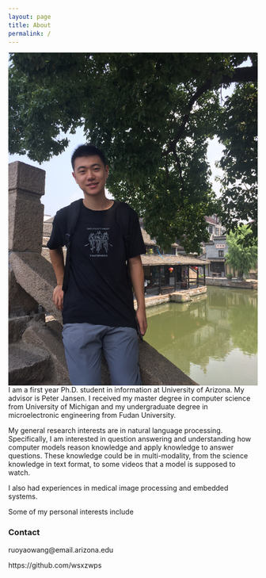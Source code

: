 ```yaml
---
layout: page
title: About
permalink: /
---
```

<img class="self-photo" style="float:right; padding-left:10px" src="images/IMG_0440.JPG">

I am a first year Ph.D. student in information at University of Arizona. My advisor is Peter Jansen. I received my master degree in computer science from University of Michigan and my undergraduate degree in microelectronic engineering from Fudan University.

My general research interests are in natural language processing. Specifically, I am interested in question answering and understanding how computer models reason knowledge and apply knowledge to answer questions. These knowledge could be in multi-modality, from the science knowledge in text format, to some videos that a model is supposed to watch.  

I also had experiences in medical image processing and embedded systems.

Some of my personal interests include 

### Contact
<p><a><i class="svg-icon email"></i></a>ruoyaowang@email.arizona.edu</p>
<p><a><i class="svg-icon github"></i></a>https://github.com/wsxzwps</p>